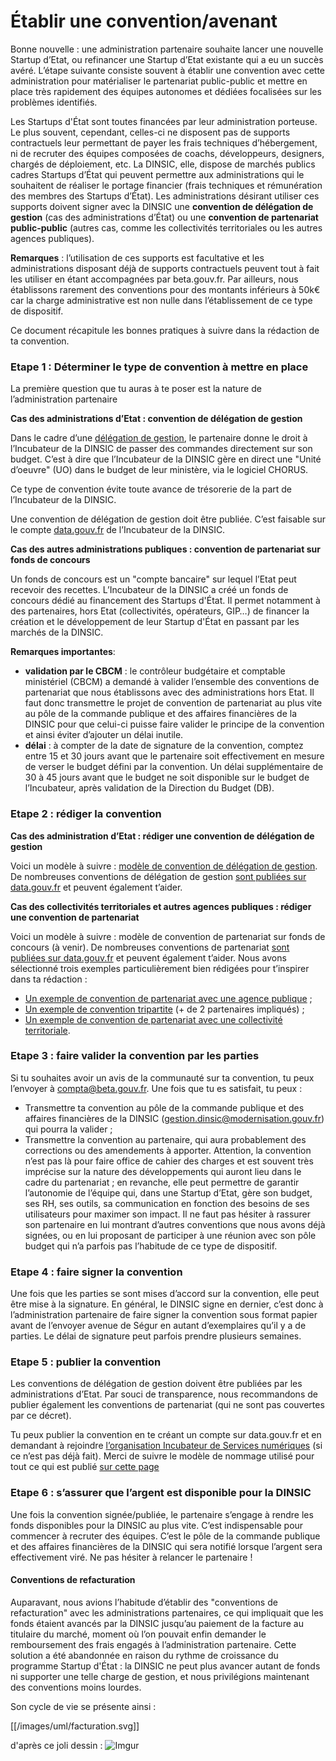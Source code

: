 # Établir une convention/avenant

Bonne nouvelle : une administration partenaire souhaite lancer une nouvelle Startup d’Etat, ou refinancer une Startup d’Etat existante qui a eu un succès avéré. L’étape suivante consiste souvent à établir une convention avec cette administration pour matérialiser le partenariat public-public et mettre en place très rapidement des équipes autonomes et dédiées focalisées sur les problèmes identifiés.

Les Startups d'État sont toutes financées par leur administration porteuse. Le plus souvent, cependant, celles-ci ne disposent pas de supports contractuels leur permettant de payer les frais techniques d’hébergement, ni de recruter des équipes composées de coachs, développeurs, designers, chargés de déploiement, etc. La DINSIC, elle, dispose de marchés publics cadres Startups d’État qui peuvent permettre aux administrations qui le souhaitent de réaliser le portage financier \(frais techniques et rémunération des membres des Startups d’État\). Les administrations désirant utiliser ces supports doivent signer avec la DINSIC une **convention de délégation de gestion** \(cas des administrations d’État\) ou une **convention de partenariat public-public** \(autres cas, comme les collectivités territoriales ou les autres agences publiques\).

**Remarques** : l’utilisation de ces supports est facultative et les administrations disposant déjà de supports contractuels peuvent tout à fait les utiliser en étant accompagnées par beta.gouv.fr. Par ailleurs, nous établissons rarement des conventions pour des montants inférieurs à 50k€ car la charge administrative est non nulle dans l’établissement de ce type de dispositif.

Ce document récapitule les bonnes pratiques à suivre dans la rédaction de ta convention.

### Etape 1 : Déterminer le type de convention à mettre en place

La première question que tu auras à te poser est la nature de l’administration partenaire

**Cas des administrations d’Etat : convention de délégation de gestion**

Dans le cadre d’une [délégation de gestion](https://www.legifrance.gouv.fr/affichTexte.do?cidTexte=JORFTEXT000000807249), le partenaire donne le droit à l’Incubateur de la DINSIC de passer des commandes directement sur son budget. C’est à dire que l’Incubateur de la DINSIC gère en direct une "Unité d’oeuvre" \(UO\) dans le budget de leur ministère, via le logiciel CHORUS.

Ce type de convention évite toute avance de trésorerie de la part de l’Incubateur de la DINSIC.

Une convention de délégation de gestion doit être publiée. C’est faisable sur le compte [data.gouv.fr](https://www.data.gouv.fr/fr/datasets/conventions-de-partenariat/) de l’Incubateur de la DINSIC.

**Cas des autres administrations publiques : convention de partenariat sur fonds de concours**

Un fonds de concours est un "compte bancaire" sur lequel l’Etat peut recevoir des recettes. L’Incubateur de la DINSIC a créé un fonds de concours dédié au financement des Startups d'État. Il permet notamment à des partenaires, hors Etat \(collectivités, opérateurs, GIP…\) de financer la création et le développement de leur Startup d'État en passant par les marchés de la DINSIC.

**Remarques importantes**:

* **validation par le CBCM** : le contrôleur budgétaire et comptable ministériel \(CBCM\) a demandé à valider l’ensemble des conventions de partenariat que nous établissons avec des administrations hors Etat. Il faut donc transmettre le projet de convention de partenariat au plus vite au pôle de la commande publique et des affaires financières de la DINSIC pour que celui-ci puisse faire valider le principe de la convention et ainsi éviter d’ajouter un délai inutile.
* **délai** : à compter de la date de signature de la convention, comptez entre 15 et 30 jours avant que le partenaire soit effectivement en mesure de verser le budget défini par la convention. Un délai supplémentaire de 30 à 45 jours avant que le budget ne soit disponible sur le budget de l’Incubateur, après validation de la Direction du Budget \(DB\).

### Etape 2 : rédiger la convention

**Cas des administration d’Etat : rédiger une convention de délégation de gestion**

Voici un modèle à suivre : [modèle de convention de délégation de gestion](https://docs.google.com/document/d/1re3ML29BE82HecbyNSajGgSHD1nDtS0UjtbzXv451VA/edit?usp=sharing). De nombreuses conventions de délégation de gestion [sont publiées sur data.gouv.fr](https://www.data.gouv.fr/fr/datasets/conventions-de-partenariat/#_) et peuvent également t’aider.

**Cas des collectivités territoriales et autres agences publiques : rédiger une convention de partenariat**

Voici un modèle à suivre : modèle de convention de partenariat sur fonds de concours \(à venir\). De nombreuses conventions de partenariat [sont publiées sur data.gouv.fr](https://www.data.gouv.fr/fr/datasets/conventions-de-partenariat/#_) et peuvent également t’aider. Nous avons sélectionné trois exemples particulièrement bien rédigées pour t’inspirer dans ta rédaction :

* [Un exemple de convention de partenariat avec une agence publique](https://static.data.gouv.fr/resources/conventions-de-partenariat/20181129-155113/convention-anddre-18scc0001-1-.pdf) ;
* [Un exemple de convention tripartite](https://static.data.gouv.fr/resources/conventions-de-partenariat/20181129-154628/convention-mobilite-inclusive-prefetlot-ademe-dinsic-14112018.pdf) \(+ de 2 partenaires impliqués\) ;
* [Un exemple de convention de partenariat avec une collectivité territoriale](https://static.data.gouv.fr/resources/conventions-de-partenariat/20190104-160134/convention-signee-des-2-parties.pdf).

### Etape 3 : faire valider la convention par les parties

Si tu souhaites avoir un avis de la communauté sur ta convention, tu peux l’envoyer à [compta@beta.gouv.fr](mailto:compta@beta.gouv.fr). Une fois que tu es satisfait, tu peux :

* Transmettre ta convention au pôle de la commande publique et des affaires financières de la DINSIC \([gestion.dinsic@modernisation.gouv.fr](mailto:gestion.dinsic@modernisation.gouv.fr)\) qui pourra la valider ;
* Transmettre la convention au partenaire, qui aura probablement des corrections ou des amendements à apporter. Attention, la convention n’est pas là pour faire office de cahier des charges et est souvent très imprécise sur la nature des développements qui auront lieu dans le cadre du partenariat ; en revanche, elle peut permettre de garantir l’autonomie de l’équipe qui, dans une Startup d’Etat, gère son budget, ses RH, ses outils, sa communication en fonction des besoins de ses utilisateurs pour maximer son impact. Il ne faut pas hésiter à rassurer son partenaire en lui montrant d’autres conventions que nous avons déjà signées, ou en lui proposant de participer à une réunion avec son pôle budget qui n’a parfois pas l’habitude de ce type de dispositif.

### Etape 4 : faire signer la convention

Une fois que les parties se sont mises d’accord sur la convention, elle peut être mise à la signature. En général, le DINSIC signe en dernier, c’est donc à l’administration partenaire de faire signer la convention sous format papier avant de l’envoyer avenue de Ségur en autant d’exemplaires qu’il y a de parties. Le délai de signature peut parfois prendre plusieurs semaines.

### Etape 5 : publier la convention

Les conventions de délégation de gestion doivent être publiées par les administrations d’Etat. Par souci de transparence, nous recommandons de publier également les conventions de partenariat \(qui ne sont pas couvertes par ce décret\).

Tu peux publier la convention en te créant un compte sur data.gouv.fr et en demandant à rejoindre [l’organisation Incubateur de Services numériques](https://www.data.gouv.fr/fr/organizations/incubateur-de-services-numeriques/) \(si ce n’est pas déjà fait\). Merci de suivre le modèle de nommage utilisé pour tout ce qui est publié [sur cette page](https://www.data.gouv.fr/fr/datasets/conventions-de-partenariat/)

### Etape 6 : s’assurer que l’argent est disponible pour la DINSIC

Une fois la convention signée/publiée, le partenaire s’engage à rendre les fonds disponibles pour la DINSIC au plus vite. C’est indispensable pour commencer à recruter des équipes. C’est le pôle de la commande publique et des affaires financières de la DINSIC qui sera notifié lorsque l’argent sera effectivement viré. Ne pas hésiter à relancer le partenaire !

#### Conventions de refacturation

Auparavant, nous avions l’habitude d’établir des "conventions de refacturation" avec les administrations partenaires, ce qui impliquait que les fonds étaient avancés par la DINSIC jusqu’au paiement de la facture au titulaire du marché, moment où l’on pouvait enfin demander le remboursement des frais engagés à l’administration partenaire. Cette solution a été abandonnée en raison du rythme de croissance du programme Startup d'État : la DINSIC ne peut plus avancer autant de fonds ni supporter une telle charge de gestion, et nous privilégions maintenant des conventions moins lourdes.

Son cycle de vie se présente ainsi :

\[\[/images/uml/facturation.svg\]\]

d'après ce joli dessin : ![Imgur](http://i.imgur.com/TF9CF7s.jpg)

